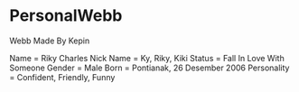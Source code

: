 # PersonalWebb
Webb
Made By Kepin

Name = Riky Charles 
Nick Name = Ky, Riky, Kiki
Status = Fall In Love With Someone 
Gender = Male
Born = Pontianak, 26 Desember 2006
Personality = Confident, Friendly, Funny

